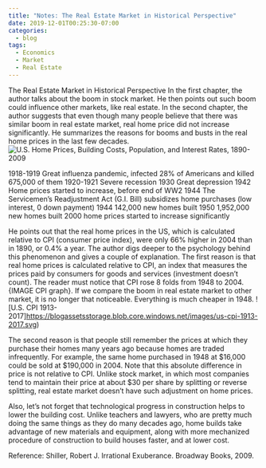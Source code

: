 ```yaml
---
title: "Notes: The Real Estate Market in Historical Perspective"
date: 2019-12-01T00:25:30-07:00
categories:
  - blog
tags:
  - Economics
  - Market
  - Real Estate
---
```


The Real Estate Market in Historical Perspective
In the first chapter, the author talks about the boom in stock market. He then points out such boom could influence other markets, like real estate. In the second chapter, the author suggests that even though many people believe that there was similar boom in real estate market, real home price did not increase significantly. He summarizes the reasons for booms and busts in the real home prices in the last few decades.
![U.S. Home Prices, Building Costs, Population, and Interest Rates, 1890-2009](https://blogassetsstorage.blob.core.windows.net/images/us-home-prices-building-costs-population-and-interest-rates-1890-2009.png)

1918-1919 Great influenza pandemic, infected 28% of Americans and killed 675,000 of them
1920-1921 Severe recession
1930 Great depression
1942 Home prices started to increase, before end of WW2
1944 The Servicemen’s Readjustment Act (G.I. Bill) subsidizes home purchases (low interest, 0 down payment)
1944 142,000 new homes built
1950 1,952,000 new homes built
2000 home prices started to increase significantly 

He points out that the real home prices in the US, which is calculated relative to CPI (consumer price index), were only 66% higher in 2004 than in 1890, or 0.4% a year. The author digs deeper to the psychology behind this phenomenon and gives a couple of explanation. 
The first reason is that real home prices is calculated relative to CPI, an index that measures the prices paid by consumers for goods and services (investment doesn’t count). The reader must notice that CPI rose 8 folds from 1948 to 2004. {IMAGE CPI graph}. If we compare the boom in real estate market to other market, it is no longer that noticeable. Everything is much cheaper in 1948.
![U.S. CPI 1913-2017]https://blogassetsstorage.blob.core.windows.net/images/us-cpi-1913-2017.svg)

The second reason is that people still remember the prices at which they purchase their homes many years ago because homes are traded infrequently. For example, the same home purchased in 1948 at $16,000 could be sold at $190,000 in 2004. Note that this absolute difference in price is not relative to CPI. Unlike stock market, in which most companies tend to maintain their price at about $30 per share by splitting or reverse splitting, real estate market doesn’t have such adjustment on home prices. 

Also, let’s not forget that technological progress in construction helps to lower the building cost. Unlike teachers and lawyers, who are pretty much doing the same things as they do many decades ago, home builds take advantage of new materials and equipment, along with more mechanized procedure of construction to build houses faster, and at lower cost. 


Reference:
Shiller, Robert J. Irrational Exuberance. Broadway Books, 2009.
